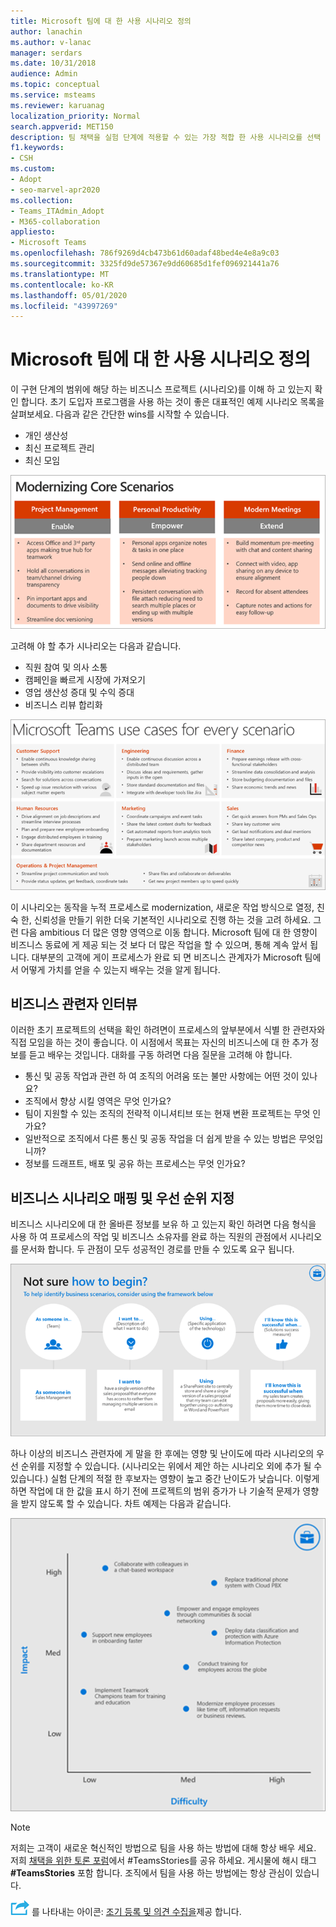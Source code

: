 ```yaml
---
title: Microsoft 팀에 대 한 사용 시나리오 정의
author: lanachin
ms.author: v-lanac
manager: serdars
ms.date: 10/31/2018
audience: Admin
ms.topic: conceptual
ms.service: msteams
ms.reviewer: karuanag
localization_priority: Normal
search.appverid: MET150
description: 팀 채택을 실험 단계에 적용할 수 있는 가장 적합 한 사용 시나리오를 선택 하는 방법에 대해 알아봅니다.
f1.keywords:
- CSH
ms.custom:
- Adopt
- seo-marvel-apr2020
ms.collection:
- Teams_ITAdmin_Adopt
- M365-collaboration
appliesto:
- Microsoft Teams
ms.openlocfilehash: 786f9269d4cb473b61d60adaf48bed4e4e8a9c03
ms.sourcegitcommit: 3325fd9de57367e9dd60685d1fef096921441a76
ms.translationtype: MT
ms.contentlocale: ko-KR
ms.lasthandoff: 05/01/2020
ms.locfileid: "43997269"
---
```

# <a name="define-usage-scenarios-for-microsoft-teams"></a>Microsoft 팀에 대 한 사용 시나리오 정의

이 구현 단계의 범위에 해당 하는 비즈니스 프로젝트 (시나리오)를 이해 하 고 있는지 확인 합니다. 초기 도입자 프로그램을 사용 하는 것이 좋은 대표적인 예제 시나리오 목록을 살펴보세요. 다음과 같은 간단한 wins를 시작할 수 있습니다.

- 개인 생산성
- 최신 프로젝트 관리
- 최신 모임

![세 가지 핵심 시나리오를 보여 주는 그림](media/teams-adoption-modernizing-core-scenarios.png)

고려해 야 할 추가 시나리오는 다음과 같습니다.

- 직원 참여 및 의사 소통
- 캠페인을 빠르게 시장에 가져오기
- 영업 생산성 증대 및 수익 증대
- 비즈니스 리뷰 합리화

![각 시나리오에 대 한 팀 사용 사례 그림](media/teams-adoption-use-cases.png)

이 시나리오는 동작을 누적 프로세스로 modernization, 새로운 작업 방식으로 열정, 친숙 한, 신뢰성을 만들기 위한 더욱 기본적인 시나리오로 진행 하는 것을 고려 하세요. 그런 다음 ambitious 더 많은 영향 영역으로 이동 합니다. Microsoft 팀에 대 한 영향이 비즈니스 동료에 게 제공 되는 것 보다 더 많은 작업을 할 수 있으며, 통해 계속 앞서 됩니다. 대부분의 고객에 게이 프로세스가 완료 되 면 비즈니스 관계자가 Microsoft 팀에서 어떻게 가치를 얻을 수 있는지 배우는 것을 알게 됩니다.

## <a name="interview-business-stakeholders"></a>비즈니스 관련자 인터뷰

이러한 초기 프로젝트의 선택을 확인 하려면이 프로세스의 앞부분에서 식별 한 관련자와 직접 모임을 하는 것이 좋습니다. 이 시점에서 목표는 자신의 비즈니스에 대 한 추가 정보를 듣고 배우는 것입니다. 대화를 구동 하려면 다음 질문을 고려해 야 합니다.

- 통신 및 공동 작업과 관련 하 여 조직의 어려움 또는 불만 사항에는 어떤 것이 있나요?
- 조직에서 향상 시킬 영역은 무엇 인가요?
- 팀이 지원할 수 있는 조직의 전략적 이니셔티브 또는 현재 변환 프로젝트는 무엇 인가요?
- 일반적으로 조직에서 다른 통신 및 공동 작업을 더 쉽게 받을 수 있는 방법은 무엇입니까?
- 정보를 드래프트, 배포 및 공유 하는 프로세스는 무엇 인가요?

## <a name="map-and-prioritize-business-scenarios"></a>비즈니스 시나리오 매핑 및 우선 순위 지정

비즈니스 시나리오에 대 한 올바른 정보를 보유 하 고 있는지 확인 하려면 다음 형식을 사용 하 여 프로세스의 작업 및 비즈니스 소유자를 완료 하는 직원의 관점에서 시나리오를 문서화 합니다. 두 관점이 모두 성공적인 경로를 만들 수 있도록 요구 됩니다.

![시나리오를 식별 하는 프레임 워크의 그림](media/teams-adoption-identify-scenarios.png)

하나 이상의 비즈니스 관련자에 게 말을 한 후에는 영향 및 난이도에 따라 시나리오의 우선 순위를 지정할 수 있습니다. (시나리오는 위에서 제안 하는 시나리오 외에 추가 될 수 있습니다.) 실험 단계의 적절 한 후보자는 영향이 높고 중간 난이도가 낮습니다. 이렇게 하면 작업에 대 한 값을 표시 하기 전에 프로젝트의 범위 증가가 나 기술적 문제가 영향을 받지 않도록 할 수 있습니다. 차트 예제는 다음과 같습니다.

![시나리오 영향 및 난이도를 보여 주는 그림](media/teams-adoption-impact-difficulty.png)

> [!Note]
> 저희는 고객이 새로운 혁신적인 방법으로 팀을 사용 하는 방법에 대해 항상 배우 세요. 저희 [채택을 위한 토론 포럼](https://techcommunity.microsoft.com/t5/driving-adoption/ct-p/DrivingAdoption)에서 #TeamsStories를 공유 하세요. 게시물에 해시 태그 **#TeamsStories** 포함 합니다. 조직에서 팀을 사용 하는 방법에는 항상 관심이 있습니다.

![초기에 다음 단계](media/teams-adoption-next-icon.png) 를 나타내는 아이콘: [조기 등록 및 의견 수집을](teams-adoption-onboard-early-adopters.md)제공 합니다.
